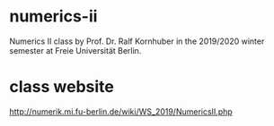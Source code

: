 # numerics-ii
Numerics II class by Prof. Dr. Ralf Kornhuber in the 2019/2020 winter semester at Freie Universität Berlin.

# class website
http://numerik.mi.fu-berlin.de/wiki/WS_2019/NumericsII.php
